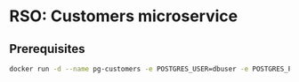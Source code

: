 # RSO: Customers microservice

## Prerequisites

```bash
docker run -d --name pg-customers -e POSTGRES_USER=dbuser -e POSTGRES_PASSWORD=postgres -e POSTGRES_DB=customer -p 5432:5432 postgres:10.5
```
